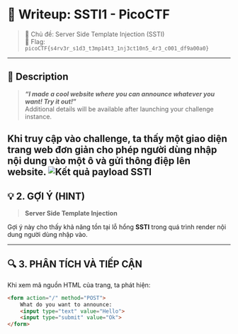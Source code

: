 # 🧠 Writeup: SSTI1 - PicoCTF 

> 🔖 Chủ đề: Server Side Template Injection (SSTI)  
> 🏁 Flag: `picoCTF{s4rv3r_s1d3_t3mp14t3_1nj3ct10n5_4r3_c001_df9a00a0}`

---

## 📌 **Description**

> **_“I made a cool website where you can announce whatever you want! Try it out!_”**  
> Additional details will be available after launching your challenge instance.

Khi truy cập vào challenge, ta thấy một giao diện trang web đơn giản cho phép người dùng nhập nội dung vào một ô và gửi thông điệp lên website.
![Kết quả payload SSTI](./PicoCTF/img/SSTI1.png)
---

## 💡 **2. GỢI Ý (HINT)**

> **Server Side Template Injection**

Gợi ý này cho thấy khả năng tồn tại lỗ hổng **SSTI** trong quá trình render nội dung người dùng nhập vào.

---

## 🔍 **3. PHÂN TÍCH VÀ TIẾP CẬN**

Khi xem mã nguồn HTML của trang, ta phát hiện:

```html
<form action="/" method="POST">
    What do you want to announce: 
    <input type="text" value="Hello">
    <input type="submit" value="Ok">
</form>

